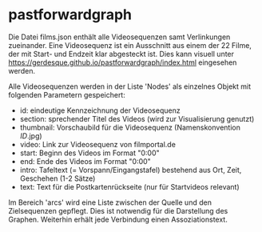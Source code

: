 # pastforwardgraph

Die Datei films.json enthält alle Videosequenzen samt Verlinkungen zueinander. Eine Videosequenz ist ein Ausschnitt aus einem der 22 Filme, der mit Start- und Endzeit klar abgesteckt ist.
Dies kann visuell unter https://gerdesque.github.io/pastforwardgraph/index.html eingesehen werden.

Alle Videosequenzen werden in der Liste 'Nodes' als einzelnes Objekt mit folgenden Parametern gespeichert:

- id: eindeutige Kennzeichnung der Videosequenz
- section: sprechender Titel des Videos (wird zur Visualisierung genutzt)
- thumbnail: Vorschaubild für die Videosequenz (Namenskonvention $ID$.jpg)
- video: Link zur Videosequenz von filmportal.de
- start: Beginn des Videos im Format "0:00"
- end: Ende des Videos im Format "0:00"
- intro: Tafeltext (= Vorspann/Eingangstafel) bestehend aus Ort, Zeit, Geschehen (1-2 Sätze)
- text: Text für die Postkartenrückseite (nur für Startvideos relevant)

Im Bereich 'arcs' wird eine Liste zwischen der Quelle und den Zielsequenzen gepflegt. Dies ist notwendig für die Darstellung des Graphen. Weiterhin erhält jede Verbindung einen Assoziationstext. 